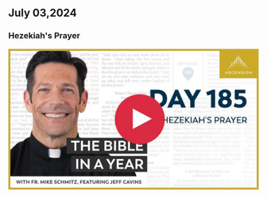 ## July 03,2024 ##

### Hezekiah's Prayer ###

[![Hezekiah's Prayer](https://raw.githubusercontent.com/linusjf/BIAY/main/July/jpgs/Day185.jpg)](https://youtu.be/ykiLZLMDkMY "Hezekiah's Prayer")
